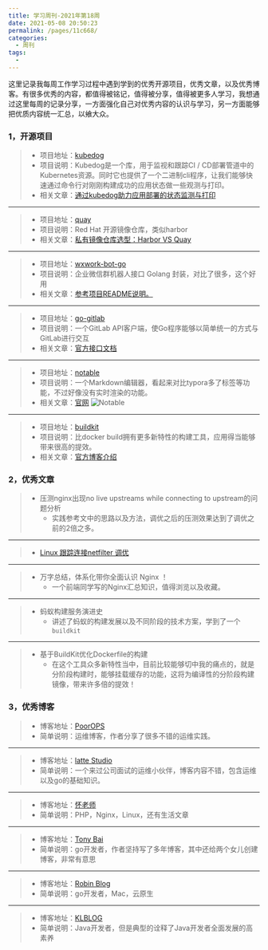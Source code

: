 ```yaml
---
title: 学习周刊-2021年第18周
date: 2021-05-08 20:50:23
permalink: /pages/11c668/
categories:
  - 周刊
tags:
  - 
---
```


这里记录我每周工作学习过程中遇到学到的优秀开源项目，优秀文章，以及优秀博客。有很多优秀的内容，都值得被铭记，值得被分享，值得被更多人学习，我想通过这里每周的记录分享，一方面强化自己对优秀内容的认识与学习，另一方面能够把优质内容统一汇总，以飨大众。

### 1，开源项目

> - 项目地址：[kubedog](https://github.com/werf/kubedog)
> - 项目说明：Kubedog是一个库，用于监视和跟踪CI / CD部署管道中的Kubernetes资源。同时它也提供了一个二进制cli程序，让我们能够快速通过命令行对刚刚构建成功的应用状态做一些观测与打印。
> - 相关文章：[通过kubedog助力应用部署的状态监测与打印](https://wiki.eryajf.net/pages/5383.html)

------

> - 项目地址：[quay](https://github.com/quay/quay)
> - 项目说明：Red Hat 开源镜像仓库，类似harbor
> - 相关文章：[私有镜像仓库选型：Harbor VS Quay](https://supereagle.github.io/2019/11/23/harbor-vs-quay/)

------

> - 项目地址：[wxwork-bot-go](https://github.com/vimsucks/wxwork-bot-go)
> - 项目说明：企业微信群机器人接口 Golang 封装，对比了很多，这个好用
> - 相关文章：[参考项目README说明。](https://github.com/vimsucks/wxwork-bot-go/blob/master/README.md)

------

> - 项目地址：[go-gitlab](https://github.com/xanzy/go-gitlab)
> - 项目说明：一个GitLab API客户端，使Go程序能够以简单统一的方式与GitLab进行交互
> - 相关文章：[官方接口文档](https://pkg.go.dev/github.com/xanzy/go-gitlab?utm_source=godoc)

------

> - 项目地址：[notable](https://github.com/notable/notable)
> - 项目说明：一个Markdown编辑器，看起来对比typora多了标签等功能，不过好像没有实时渲染的功能。
> - 相关文章：[官网](https://notable.app/)
>   ![Notable](http://tva3.sinaimg.cn/large/71cfeb93ly1gqckozjlr5j21e00pkta0.jpg)

------

> - 项目地址：[buildkit](https://github.com/moby/buildkit)
> - 项目说明：比docker build拥有更多新特性的构建工具，应用得当能够带来很高的提效。
> - 相关文章：[官方博客介绍](https://blog.mobyproject.org/introducing-buildkit-17e056cc5317)

### 2，优秀文章

> - 压测nginx出现no live upstreams while connecting to upstream的问题分析
>   - 实践参考文中的思路以及方法，调优之后的压测效果达到了调优之前的2倍之多。

------

> - [Linux 跟踪连接netfilter 调优](https://www.cnblogs.com/xiangsikai/p/9525287.html)

------

> - 万字总结，体系化带你全面认识 Nginx ！
>   - 一个前端同学写的Nginx汇总知识，值得浏览以及收藏。

------

> - 蚂蚁构建服务演进史
>   - 讲述了蚂蚁的构建发展以及不同阶段的技术方案，学到了一个 `buildkit`

------

> - 基于BuildKit优化Dockerfile的构建
>   - 在这个工具众多新特性当中，目前比较能够切中我的痛点的，就是分阶段构建时，能够挂载缓存的功能，这将为编译性的分阶段构建镜像，带来许多倍的提效！

### 3，优秀博客

> - 博客地址：[PoorOPS](https://www.poorops.com/)
> - 简单说明：运维博客，作者分享了很多不错的运维实践。

------

> - 博客地址：[latte Studio](https://lattestudio.github.io/)
> - 简单说明：一个来过公司面试的运维小伙伴，博客内容不错，包含运维以及go的基础知识。

------

> - 博客地址：[怀老师](https://blog.dugwang.com/)
> - 简单说明：PHP，Nginx，Linux，还有生活文章

------

> - 博客地址：[Tony Bai](https://tonybai.com/)
> - 简单说明：go开发者，作者坚持写了多年博客，其中还给两个女儿创建博客，非常有意思

------

> - 博客地址：[Robin Blog](https://supereagle.github.io/)
> - 简单说明：go开发者，Mac，云原生

------

> - 博客地址：[KLBLOG](http://www.kailing.pub/index/index.html)
> - 简单说明：Java开发者，但是典型的诠释了Java开发者全面发展的高素养
